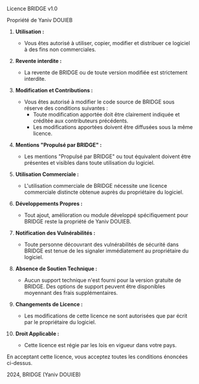 Licence BRIDGE v1.0

Propriété de Yaniv DOUIEB

1. **Utilisation :**
   - Vous êtes autorisé à utiliser, copier, modifier et distribuer ce logiciel à des fins non commerciales.

2. **Revente interdite :**
   - La revente de BRIDGE ou de toute version modifiée est strictement interdite.

3. **Modification et Contributions :**
   - Vous êtes autorisé à modifier le code source de BRIDGE sous réserve des conditions suivantes :
       - Toute modification apportée doit être clairement indiquée et créditée aux contributeurs précédents.
       - Les modifications apportées doivent être diffusées sous la même licence.

4. **Mentions "Propulsé par BRIDGE" :**
   - Les mentions "Propulsé par BRIDGE" ou tout équivalent doivent être présentes et visibles dans toute utilisation du logiciel.

5. **Utilisation Commerciale :**
   - L'utilisation commerciale de BRIDGE nécessite une licence commerciale distincte obtenue auprès du propriétaire du logiciel.

6. **Développements Propres :**
   - Tout ajout, amélioration ou module développé spécifiquement pour BRIDGE reste la propriété de Yaniv DOUIEB.

7. **Notification des Vulnérabilités :**
   - Toute personne découvrant des vulnérabilités de sécurité dans BRIDGE est tenue de les signaler immédiatement au propriétaire du logiciel.

8. **Absence de Soutien Technique :**
   - Aucun support technique n'est fourni pour la version gratuite de BRIDGE. Des options de support peuvent être disponibles moyennant des frais supplémentaires.

9. **Changements de Licence :**
    - Les modifications de cette licence ne sont autorisées que par écrit par le propriétaire du logiciel.

10. **Droit Applicable :**
    - Cette licence est régie par les lois en vigueur dans votre pays.

En acceptant cette licence, vous acceptez toutes les conditions énoncées ci-dessus.

2024, BRIDGE (Yaniv DOUIEB)
